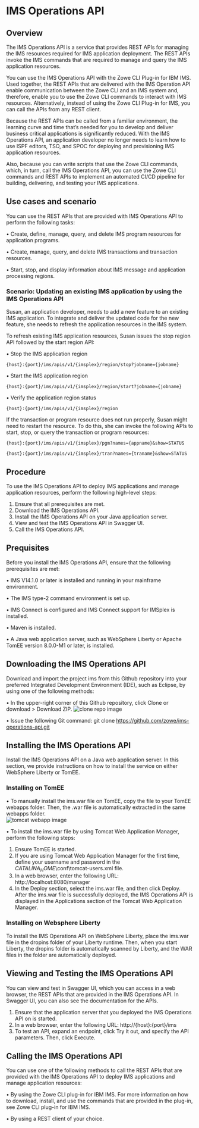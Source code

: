 # IMS Operations API

## Overview

The IMS Operations API is a service that provides REST APIs for managing the IMS resources required for IMS application deployment. The REST APIs invoke the IMS commands that are required to manage and query the IMS application resources.

You can use the IMS Operations API with the Zowe CLI Plug-in for IBM IMS. Used together, the REST APIs that are delivered with the IMS Operation API enable communication between the Zowe CLI and an IMS system and, therefore, enable you to use the Zowe CLI commands to interact with IMS resources. Alternatively, instead of using the Zowe CLI Plug-in for IMS, you can call the APIs from any REST client. 

Because the REST APIs can be called from a familiar environment, the learning curve and time that’s needed for you to develop and deliver business critical applications is significantly reduced. With the IMS Operations API, an application developer no longer needs to learn how to use ISPF editors, TSO, and SPOC for deploying and provisioning IMS application resources. 

Also, because you can write scripts that use the Zowe CLI commands, which, in turn, call the IMS Operations API, you can use the Zowe CLI commands and REST APIs to implement an automated CI/CD pipeline for building, delivering, and testing your IMS applications. 

## Use cases and scenario

You can use the REST APIs that are provided with IMS Operations API to perform the following tasks:

•	Create, define, manage, query, and delete IMS program resources for application programs.

•	Create, manage, query, and delete IMS transactions and transaction resources.

•	Start, stop, and display information about IMS message and application processing regions.

### Scenario: Updating an existing IMS application by using the IMS Operations API

Susan, an application developer, needs to add a new feature to an existing IMS application. To integrate and deliver the updated code for the new feature, she needs to refresh the application resources in the IMS system. 

To refresh existing IMS application resources, Susan issues the stop region API followed by the start region API:

•	Stop the IMS application region
<p><t><code>{host}:{port}/ims/apis/v1/{imsplex}/region/stop?jobname={jobname}</code>

•	Start the IMS application region
<p><t><code>{host}:{port}/ims/apis/v1/{imsplex}/region/start?jobname={jobname}</code>

•	Verify the application region status
<p><t><code>{host}:{port}/ims/apis/v1/{imsplex}/region</code>

If the transaction or program resource does not run properly, Susan might need to restart the resource. To do this, she can invoke the following APIs to start, stop, or query the transaction or program resources:

<p><t><code>{host}:{port}/ims/apis/v1/{imsplex}/pgm?names={appname}&show=STATUS</code>

<p><t><code>{host}:{port}/ims/apis/v1/{imsplex}/tran?names={traname}&show=STATUS</code>
  
## Procedure

To use the IMS Operations API to deploy IMS applications and manage application resources, perform the following high-level steps:

1.	Ensure that all prerequisites are met.
2.	Download the IMS Operations API.
3.	Install the IMS Operations API on your Java application server.
4.	View and test the IMS Operations API in Swagger UI.
5.	Call the IMS Operations API.

## Prequisites

Before you install the IMS Operations API, ensure that the following prerequisites are met:

•	IMS V14.1.0 or later is installed and running in your mainframe environment.

•	The IMS type-2 command environment is set up.

•	IMS Connect is configured and IMS Connect support for IMSplex is installed.

•	Maven is installed.

•	A Java web application server, such as WebSphere Liberty or Apache TomEE version 8.0.0-M1 or later, is installed.

## Downloading the IMS Operations API

Download and import the project ims from this Github repository into your preferred Integrated Development Environment (IDE), such as Eclipse, by using one of the following methods:

•	In the upper-right corner of this Github repository, click Clone or download > Download ZIP.
  ![clone repo image](https://github.ibm.com/ims/ims-operations-api/blob/master/wiki/clonepicture.png)
 
•	Issue the following Git command:
git clone https://github.com/zowe/ims-operations-api.git

## Installing the IMS Operations API

Install the IMS Operations API on a Java web application server. In this section, we provide instructions on how to install the service on either WebSphere Liberty or TomEE. 

### Installing on TomEE

•	To manually install the ims.war file on TomEE, copy the file to your TomEE webapps folder. Then, the .war file is automatically extracted in the same webapps folder.  
![tomcat webapp image](https://github.ibm.com/ims/ims-operations-api/blob/master/wiki/tomcatwebapp.png)
 
 
•	To install the ims.war file by using Tomcat Web Application Manager, perform the following steps:

1.	Ensure TomEE is started.
2.	If you are using Tomcat Web Application Manager for the first time, define your username and password in the $CATALINA_HOME$\conf\tomcat-users.xml file.
3.	In a web browser, enter the following URL:
http://localhost:8080/manager
4.	In the Deploy section, select the ims.war file, and then click Deploy. After the ims.war file is successfully deployed, the IMS Operations API is displayed in the Applications section of the Tomcat Web Application Manager.

### Installing on Websphere Liberty

To install the IMS Operations API on WebSphere Liberty, place the ims.war file in the dropins folder of your Liberty runtime. Then, when you start Liberty, the dropins folder is automatically scanned by Liberty, and the WAR files in the folder are automatically deployed.

## Viewing and Testing the IMS Operations API

You can view and test in Swagger UI, which you can access in a web browser, the REST APIs that are provided in the IMS Operations API. In Swagger UI, you can also see the documentation for the APIs.

1.	Ensure that the application server that you deployed the IMS Operations API on is started.
2.	In a web browser, enter the following URL:
http://{host}:{port}/ims
3.	To test an API, expand an endpoint, click Try it out, and specify the API parameters. Then, click Execute.  


## Calling the IMS Operations API

You can use one of the following methods to call the REST APIs that are provided with the IMS Operations API to deploy IMS applications and manage application resources:

•	By using the Zowe CLI plug-in for IBM IMS. For more information on how to download, install, and use the commands that are provided in the plug-in, see Zowe CLI plug-in for IBM IMS.

•	By using a REST client of your choice.
